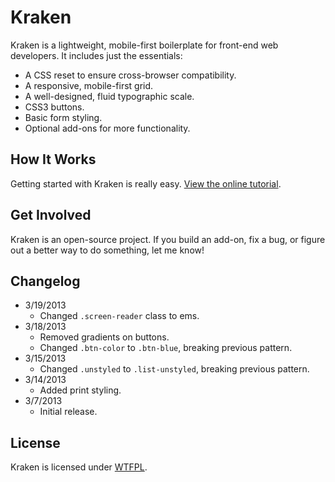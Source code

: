 # Kraken
Kraken is a lightweight, mobile-first boilerplate for front-end web developers. It includes just the essentials:

* A CSS reset to ensure cross-browser compatibility.
* A responsive, mobile-first grid.
* A well-designed, fluid typographic scale.
* CSS3 buttons.
* Basic form styling.
* Optional add-ons for more functionality.

## How It Works
Getting started with Kraken is really easy. [View the online tutorial](http://cferdinandi.github.com/kraken/).

## Get Involved
Kraken is an open-source project. If you build an add-on, fix a bug, or figure out a better way to do something, let me know!

## Changelog
* 3/19/2013
  * Changed `.screen-reader` class to ems.
* 3/18/2013
  * Removed gradients on buttons.
  * Changed `.btn-color` to `.btn-blue`, breaking previous pattern.
* 3/15/2013
  * Changed `.unstyled` to `.list-unstyled`, breaking previous pattern.
* 3/14/2013
  * Added print styling.
* 3/7/2013
  * Initial release.

## License
Kraken is licensed under [WTFPL](http://www.wtfpl.net/).
